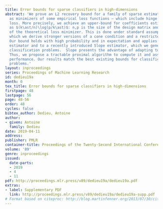 ```yaml
---
title: Error bounds for sparse classifiers in high-dimensions
abstract: 'We prove an L2 recovery bound for a family of sparse estimators defined
  as minimizers of some empirical loss functions – which include hinge loss and logistic
  loss. More precisely, we achieve an upper-bound for coefficients estimation scaling
  as $(k\ast/n)\log(p/k\ast)$: n,p is the size of the design matrix and k* the dimension
  of the theoretical loss minimizer. This is done under standard assumptions, for
  which we derive stronger versions of a cone condition and a restricted strong convexity.
  Our bound holds with high probability and in expectation and applies to an L1-regularized
  estimator and to a recently introduced Slope estimator, which we generalize for
  classification problems.  Slope presents the advantage of adapting to unknown sparsity.
  Thus, we propose a tractable proximal algorithm to compute it and assess its empirical
  performance. Our results match the best existing bounds for classification and regression
  problems.'
layout: inproceedings
series: Proceedings of Machine Learning Research
id: dedieu19a
month: 0
tex_title: Error bounds for sparse classifiers in high-dimensions
firstpage: 48
lastpage: 56
page: 48-56
order: 48
cycles: false
bibtex_author: Dedieu, Antoine
author:
- given: Antoine
  family: Dedieu
date: 2019-04-11
address: 
publisher: PMLR
container-title: Proceedings of the Twenty-Second International Conference on Artificial Intelligence and Statistics
volume: '89'
genre: inproceedings
issued:
  date-parts:
  - 2019
  - 4
  - 11
pdf: http://proceedings.mlr.press/v89/dedieu19a/dedieu19a.pdf
extras:
- label: Supplementary PDF
  link: http://proceedings.mlr.press/v89/dedieu19a/dedieu19a-supp.pdf
# Format based on citeproc: http://blog.martinfenner.org/2013/07/30/citeproc-yaml-for-bibliographies/
---
```

